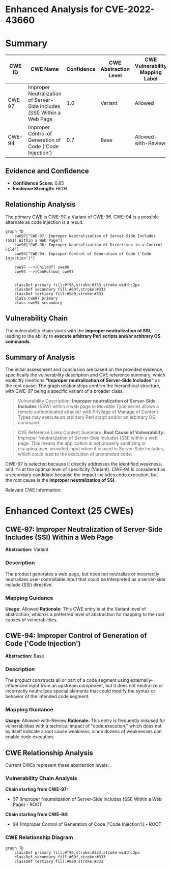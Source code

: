 # Enhanced Analysis for CVE-2022-43660

# Summary
| CWE ID | CWE Name | Confidence | CWE Abstraction Level | CWE Vulnerability Mapping Label | CWE-Vulnerability Mapping Notes |
|---|---|---|---|---|---|
| CWE-97 | Improper Neutralization of Server-Side Includes (SSI) Within a Web Page | 1.0 | Variant | Allowed | Primary CWE |
| CWE-94 | Improper Control of Generation of Code ('Code Injection') | 0.7 | Base | Allowed-with-Review | Secondary Candidate |

## Evidence and Confidence

*   **Confidence Score:** 0.85
*   **Evidence Strength:** HIGH

## Relationship Analysis
The primary CWE is CWE-97, a Variant of CWE-96. CWE-94 is a possible alternate as code injection is a result.

```mermaid
graph TD
    cwe97["CWE-97: Improper Neutralization of Server-Side Includes (SSI) Within a Web Page"]
    cwe96["CWE-96: Improper Neutralization of Directives in a Control File"]
    cwe94["CWE-94: Improper Control of Generation of Code ('Code Injection')"]

    cwe97 -->|ChildOf| cwe96
    cwe94 -->|CanFollow| cwe97
    

    classDef primary fill:#f96,stroke:#333,stroke-width:2px
    classDef secondary fill:#69f,stroke:#333
    classDef tertiary fill:#9e9,stroke:#333
    class cwe97 primary
    class cwe94 secondary
```

## Vulnerability Chain
The vulnerability chain starts with the **improper neutralization of SSI**, leading to the ability to **execute arbitrary Perl scripts and/or arbitrary OS commands**.

## Summary of Analysis
The initial assessment and conclusion are based on the provided evidence, specifically the vulnerability description and CVE reference summary, which explicitly mentions **"Improper neutralization of Server-Side Includes"** as the root cause. The graph relationships confirm the hierarchical structure, with CWE-97 being a specific variant of a broader class.

> Vulnerability Description: **Improper neutralization of Server-Side Includes** (SSW) within a web page in Movable Type series allows a remote authenticated attacker with Privilege of Manage of Content Types may execute an arbitrary Perl script and/or an arbitrary OS command.

> CVE Reference Links Content Summary: **Root Cause of Vulnerability:** Improper Neutralization of Server-Side Includes (SSI) within a web page. This means the application is not properly sanitizing or escaping user-provided input when it is used in Server-Side Includes, which could lead to the execution of unintended code.

CWE-97 is selected because it directly addresses the identified weakness, and it's at the optimal level of specificity (Variant). CWE-94 is considered as a secondary candidate because the impact includes code execution, but the root cause is the **improper neutralization of SSI**.

Relevant CWE Information:

# Enhanced Context (25 CWEs)

## CWE-97: Improper Neutralization of Server-Side Includes (SSI) Within a Web Page
**Abstraction:** Variant

### Description
The product generates a web page, but does not neutralize or incorrectly neutralizes user-controllable input that could be interpreted as a server-side include (SSI) directive.

### Mapping Guidance
**Usage:** Allowed
**Rationale:** This CWE entry is at the Variant level of abstraction, which is a preferred level of abstraction for mapping to the root causes of vulnerabilities.

## CWE-94: Improper Control of Generation of Code ('Code Injection')
**Abstraction:** Base

### Description
The product constructs all or part of a code segment using externally-influenced input from an upstream component, but it does not neutralize or incorrectly neutralizes special elements that could modify the syntax or behavior of the intended code segment.

### Mapping Guidance
**Usage:** Allowed-with-Review
**Rationale:** This entry is frequently misused for vulnerabilities with a technical impact of "code execution," which does not by itself indicate a root cause weakness, since dozens of weaknesses can enable code execution.


## CWE Relationship Analysis

Current CWEs represent these abstraction levels: .


### Vulnerability Chain Analysis

**Chain starting from CWE-97:**
- 97 (Improper Neutralization of Server-Side Includes (SSI) Within a Web Page) - ROOT


**Chain starting from CWE-94:**
- 94 (Improper Control of Generation of Code ('Code Injection')) - ROOT



### CWE Relationship Diagram

```mermaid
graph TD
    classDef primary fill:#f96,stroke:#333,stroke-width:2px
    classDef secondary fill:#69f,stroke:#333
    classDef tertiary fill:#9e9,stroke:#333
```